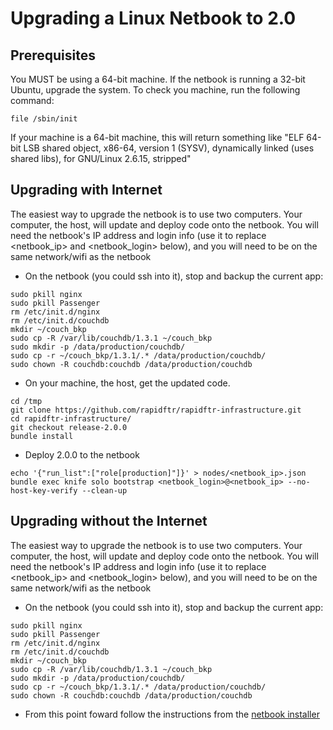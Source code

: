 # Upgrading a Linux Netbook to 2.0

## Prerequisites
You MUST be using a 64-bit machine.  If the netbook is running a 32-bit
Ubuntu, upgrade the system. To check you machine, run the following
command:
```
file /sbin/init 
```
If your machine is a 64-bit machine, this will return something like "ELF 64-bit LSB shared object, x86-64, version 1 (SYSV), dynamically linked (uses shared libs), for GNU/Linux 2.6.15, stripped"

## Upgrading with Internet
The easiest way to upgrade the netbook is to use two computers.  Your computer, the host, will update and deploy code onto the netbook.  You will need the netbook's IP address and login info (use it to replace \<netbook_ip\> and \<netbook_login\> below), and you will need to be on the same network/wifi as the netbook
* On the netbook (you could ssh into it), stop and backup the current app:
```
sudo pkill nginx
sudo pkill Passenger
rm /etc/init.d/nginx
rm /etc/init.d/couchdb
mkdir ~/couch_bkp
sudo cp -R /var/lib/couchdb/1.3.1 ~/couch_bkp
sudo mkdir -p /data/production/couchdb/
sudo cp -r ~/couch_bkp/1.3.1/.* /data/production/couchdb/
sudo chown -R couchdb:couchdb /data/production/couchdb
```

* On your machine, the host, get the updated code.
```
cd /tmp
git clone https://github.com/rapidftr/rapidftr-infrastructure.git
cd rapidftr-infrastructure/
git checkout release-2.0.0
bundle install
```
* Deploy 2.0.0 to the netbook
```
echo '{"run_list":["role[production]"]}' > nodes/<netbook_ip>.json
bundle exec knife solo bootstrap <netbook_login>@<netbook_ip> --no-host-key-verify --clean-up
```


## Upgrading without the Internet
The easiest way to upgrade the netbook is to use two computers.  Your computer, the host, will update and deploy code onto the netbook.  You will need the netbook's IP address and login info (use it to replace \<netbook_ip\> and \<netbook_login\> below), and you will need to be on the same network/wifi as the netbook
* On the netbook (you could ssh into it), stop and backup the current app:
```
sudo pkill nginx
sudo pkill Passenger
rm /etc/init.d/nginx
rm /etc/init.d/couchdb
mkdir ~/couch_bkp
sudo cp -R /var/lib/couchdb/1.3.1 ~/couch_bkp
sudo mkdir -p /data/production/couchdb/
sudo cp -r ~/couch_bkp/1.3.1/.* /data/production/couchdb/
sudo chown -R couchdb:couchdb /data/production/couchdb
```
* From this point foward follow the instructions from the [netbook installer](linux-netbook.md)
